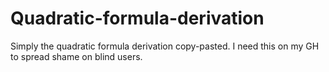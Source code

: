 # Quadratic-formula-derivation
Simply the quadratic formula derivation copy-pasted. I need this on my GH to spread shame on blind users.
